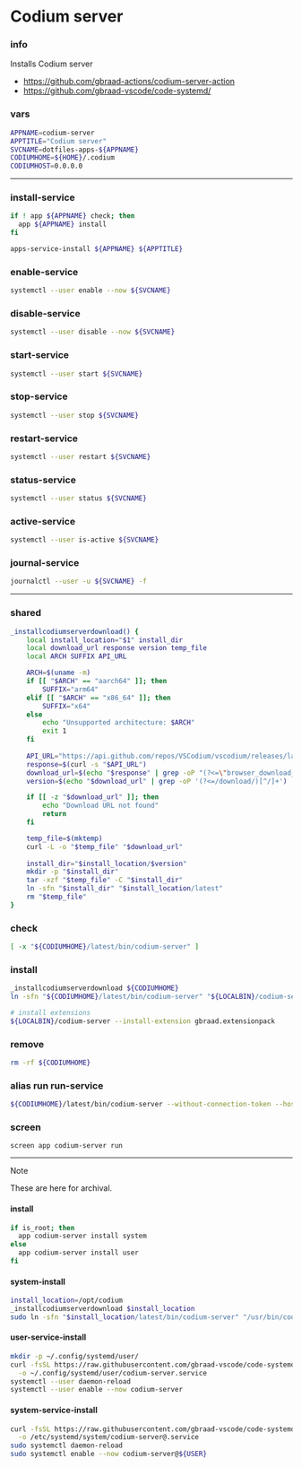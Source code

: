 # Codium server

### info
Installs Codium server


  - https://github.com/gbraad-actions/codium-server-action
  - https://github.com/gbraad-vscode/code-systemd/

### vars
```sh
APPNAME=codium-server
APPTITLE="Codium server"
SVCNAME=dotfiles-apps-${APPNAME}
CODIUMHOME=${HOME}/.codium
CODIUMHOST=0.0.0.0
```

---

### install-service
```sh
if ! app ${APPNAME} check; then
  app ${APPNAME} install
fi

apps-service-install ${APPNAME} ${APPTITLE}
```

### enable-service
```sh
systemctl --user enable --now ${SVCNAME}
```

### disable-service
```sh
systemctl --user disable --now ${SVCNAME}
```

### start-service
```sh
systemctl --user start ${SVCNAME}
```

### stop-service
```sh
systemctl --user stop ${SVCNAME}
```

### restart-service
```sh
systemctl --user restart ${SVCNAME}
```

### status-service
```sh
systemctl --user status ${SVCNAME}
```

### active-service
```sh
systemctl --user is-active ${SVCNAME}
```

### journal-service
```sh
journalctl --user -u ${SVCNAME} -f
```

---

### shared
```sh
_installcodiumserverdownload() {
    local install_location="$1" install_dir
    local download_url response version temp_file 
    local ARCH SUFFIX API_URL

    ARCH=$(uname -m)
    if [[ "$ARCH" == "aarch64" ]]; then
        SUFFIX="arm64"
    elif [[ "$ARCH" == "x86_64" ]]; then
        SUFFIX="x64"
    else
        echo "Unsupported architecture: $ARCH"
        exit 1
    fi
 
    API_URL="https://api.github.com/repos/VSCodium/vscodium/releases/latest"
    response=$(curl -s "$API_URL")
    download_url=$(echo "$response" | grep -oP "(?<=\"browser_download_url\": \")[^\"]*vscodium-reh-web-linux-${SUFFIX}[^\"]*\.tar\.gz(?!.*sha)")
    version=$(echo "$download_url" | grep -oP '(?<=/download/)[^/]+')

    if [[ -z "$download_url" ]]; then
        echo "Download URL not found"
        return
    fi

    temp_file=$(mktemp)
    curl -L -o "$temp_file" "$download_url"
  
    install_dir="$install_location/$version"
    mkdir -p "$install_dir"
    tar -xzf "$temp_file" -C "$install_dir"
    ln -sfn "$install_dir" "$install_location/latest"
    rm "$temp_file"
}
```

### check
```sh
[ -x "${CODIUMHOME}/latest/bin/codium-server" ]
```

### install
```sh
_installcodiumserverdownload ${CODIUMHOME}
ln -sfn "${CODIUMHOME}/latest/bin/codium-server" "${LOCALBIN}/codium-server"

# install extensions
${LOCALBIN}/codium-server --install-extension gbraad.extensionpack
```

### remove
```sh
rm -rf ${CODIUMHOME}
```

### alias run run-service
```sh
${CODIUMHOME}/latest/bin/codium-server --without-connection-token --host ${CODIUMHOST}
```

### screen
```
screen app codium-server run
```

---

> [!NOTE]
> These are here for archival.

#### install
```sh
if is_root; then
  app codium-server install system
else
  app codium-server install user
fi
```

#### system-install
```sh
install_location=/opt/codium
_installcodiumserverdownload $install_location
sudo ln -sfn "$install_location/latest/bin/codium-server" "/usr/bin/codium-server"
```

#### user-service-install
```sh
mkdir -p ~/.config/systemd/user/
curl -fsSL https://raw.githubusercontent.com/gbraad-vscode/code-systemd/refs/heads/main/codium-user/codium-server.service \
  -o ~/.config/systemd/user/codium-server.service
systemctl --user daemon-reload
systemctl --user enable --now codium-server
```

#### system-service-install
```sh
curl -fsSL https://raw.githubusercontent.com/gbraad-vscode/code-systemd/refs/heads/main/codium-system/codium-server%40.service \
  -o /etc/systemd/system/codium-server@.service
sudo systemctl daemon-reload
sudo systemctl enable --now codium-server@${USER}
```

